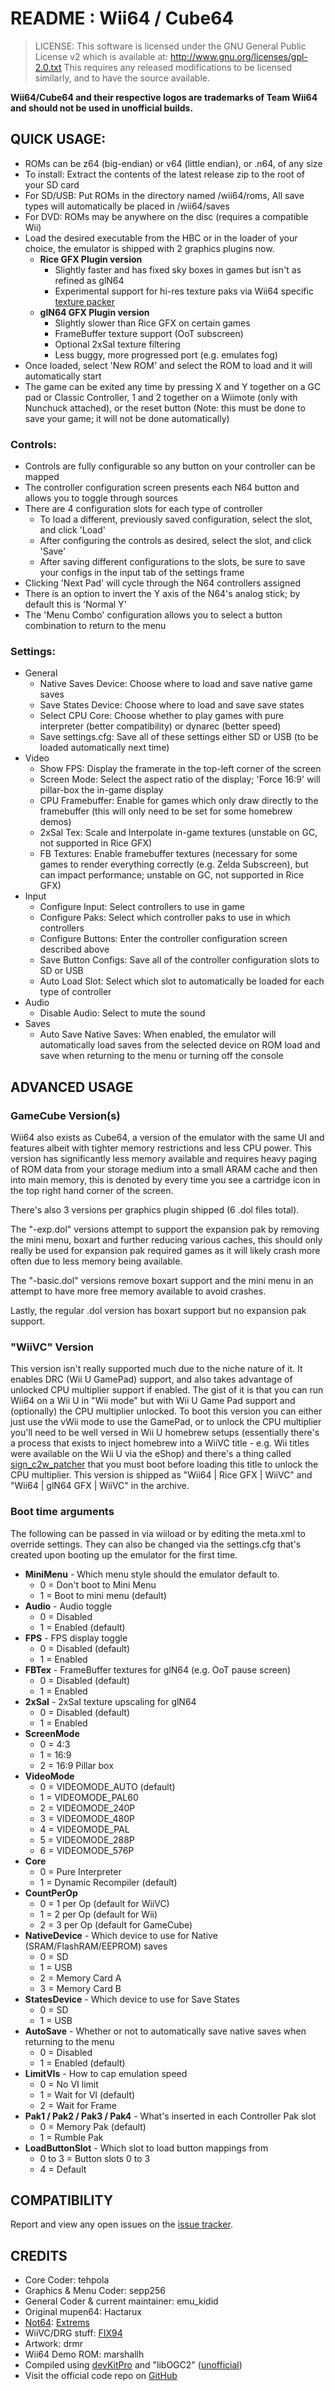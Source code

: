 # README : Wii64 / Cube64

> LICENSE:
>     This software is licensed under the GNU General Public License v2
>       which is available at: http://www.gnu.org/licenses/gpl-2.0.txt
>     This requires any released modifications to be licensed similarly,
>       and to have the source available.
 

**Wii64/Cube64 and their respective logos are trademarks of Team Wii64 and should not be used in unofficial builds.**

## QUICK USAGE:
 * ROMs can be z64 (big-endian) or v64 (little endian), or .n64, of any size
 * To install: Extract the contents of the latest release zip to the root of your SD card
 * For SD/USB: Put ROMs in the directory named /wii64/roms,
    All save types will automatically be placed in /wii64/saves
 * For DVD: ROMs may be anywhere on the disc (requires a compatible Wii)
 * Load the desired executable from the HBC or in the loader of your choice, the emulator is shipped with 2 graphics plugins now.
	 * **Rice GFX Plugin version** 
		 * Slightly faster and has fixed sky boxes in games but isn't as refined as glN64
		 * Experimental support for hi-res texture paks via Wii64 specific [texture packer](https://github.com/emukidid/Wii64/releases/tag/texturepacker_1.2)
	 * **glN64 GFX Plugin version**
		 * Slightly slower than Rice GFX on certain games
		 * FrameBuffer texture support (OoT subscreen)
		 * Optional 2xSaI texture filtering
		 * Less buggy, more progressed port (e.g. emulates fog)
 * Once loaded, select 'New ROM' and select the ROM to load and it will automatically start
 * The game can be exited any time by pressing X and Y together on a GC pad or Classic Controller,
   1 and 2 together on a Wiimote (only with Nunchuck attached), or the reset button
     (Note: this must be done to save your game; it will not be done automatically)

### Controls:
* Controls are fully configurable so any button on your controller can be mapped
* The controller configuration screen presents each N64 button and allows you to toggle through sources
* There are 4 configuration slots for each type of controller
	* To load a different, previously saved configuration, select the slot, and click 'Load'
	* After configuring the controls as desired, select the slot, and click 'Save'
	* After saving different configurations to the slots, be sure to save your configs in the input tab of the settings frame
* Clicking 'Next Pad' will cycle through the N64 controllers assigned
* There is an option to invert the Y axis of the N64's analog stick; by default this is 'Normal Y'
* The 'Menu Combo' configuration allows you to select a button combination to return to the menu

### Settings:
* General
	* Native Saves Device: Choose where to load and save native game saves
	* Save States Device: Choose where to load and save save states
	* Select CPU Core: Choose whether to play games with pure interpreter (better compatibility) or dynarec (better speed)
	* Save settings.cfg: Save all of these settings either SD or USB (to be loaded automatically next time)
* Video
	* Show FPS: Display the framerate in the top-left corner of the screen
	* Screen Mode: Select the aspect ratio of the display; 'Force 16:9' will pillar-box the in-game display
	* CPU Framebuffer: Enable for games which only draw directly to the framebuffer (this will only need to be set for some homebrew demos)
	* 2xSaI Tex: Scale and Interpolate in-game textures (unstable on GC, not supported in Rice GFX)
	* FB Textures: Enable framebuffer textures (necessary for some games to render everything correctly (e.g. Zelda Subscreen), but can impact performance; unstable on GC, not supported in Rice GFX)
* Input
	* Configure Input: Select controllers to use in game
	* Configure Paks: Select which controller paks to use in which controllers
	* Configure Buttons: Enter the controller configuration screen described above
	* Save Button Configs: Save all of the controller configuration slots to SD or USB
	* Auto Load Slot: Select which slot to automatically be loaded for each type of controller
* Audio
	* Disable Audio: Select to mute the sound
* Saves
	* Auto Save Native Saves: When enabled, the emulator will automatically load
     saves from the selected device on ROM load and save when returning to the menu or
     turning off the console
## ADVANCED USAGE
### GameCube Version(s)
Wii64 also exists as Cube64, a version of the emulator with the same UI and features albeit with tighter memory restrictions and less CPU power. This version has significantly less memory available and requires heavy paging of ROM data from your storage medium into a small ARAM cache and then into main memory, this is denoted by every time you see a cartridge icon in the top right hand corner of the screen.

There's also 3 versions per graphics plugin shipped (6 .dol files total). 

The "-exp.dol" versions attempt to support the expansion pak by removing the mini menu, boxart and further reducing various caches, this should only really be used for expansion pak required games as it will likely crash more often due to less memory being available.

The "-basic.dol" versions remove boxart support and the mini menu in an attempt to have more free memory available to avoid crashes.

Lastly, the regular .dol version has boxart support but no expansion pak support.

### "WiiVC" Version
This version isn't really supported much due to the niche nature of it. It enables DRC (Wii U GamePad) support, and also takes advantage of unlocked CPU multiplier support if enabled. The gist of it is that you can run Wii64 on a Wii U in "Wii mode" but with Wii U Game Pad support and (optionally) the CPU multiplier unlocked. To boot this version you can either just use the vWii mode to use the GamePad, or to unlock the CPU multiplier you'll need to be well versed in Wii U homebrew setups (essentially there's a process that exists to inject homebrew into a WiiVC title - e.g. Wii titles were available on the Wii U via the eShop) and there's a thing called [sign_c2w_patcher](https://github.com/FIX94/sign_c2w_patcher) that you must boot before loading this title to unlock the CPU multiplier. This version is shipped as "Wii64 | Rice GFX | WiiVC" and "Wii64 | glN64 GFX | WiiVC" in the archive.

### Boot time arguments
The following can be passed in via wiiload or by editing the meta.xml to override settings. They can also be changed via the settings.cfg that's created upon booting up the emulator for the first time.
* **MiniMenu** - Which menu style should the emulator default to.
	 * 0 = Don't boot to Mini Menu
	 * 1 = Boot to mini menu (default)
* **Audio** - Audio toggle
	 * 0 = Disabled
	 * 1 = Enabled (default)
 * **FPS** - FPS display toggle
	 * 0 = Disabled (default)
	 * 1 = Enabled
 * **FBTex** - FrameBuffer textures for glN64 (e.g. OoT pause screen)
	 * 0 = Disabled (default)
	 * 1 = Enabled
 * **2xSaI** - 2xSaI texture upscaling for glN64
	 * 0 = Disabled (default)
	 * 1 = Enabled
 * **ScreenMode**
	 * 0 = 4:3
	 * 1 = 16:9
	 * 2 = 16:9 Pillar box
 * **VideoMode**
	 * 0 = VIDEOMODE_AUTO (default)
	 * 1 = VIDEOMODE_PAL60
	 * 2 = VIDEOMODE_240P
	 * 3 = VIDEOMODE_480P
	 * 4 = VIDEOMODE_PAL
	 * 5 = VIDEOMODE_288P
	 * 6 = VIDEOMODE_576P
 * **Core**
	 * 0 = Pure Interpreter
	 * 1 = Dynamic Recompiler (default)
 * **CountPerOp**
	 * 0 = 1 per Op (default for WiiVC)
	 * 1 = 2 per Op (default for Wii)
	 * 2 = 3 per Op (default for GameCube)
 * **NativeDevice** - Which device to use for Native (SRAM/FlashRAM/EEPROM) saves
	 * 0 = SD
	 * 1 = USB
	 * 2 = Memory Card A
	 * 3 = Memory Card B
 *  **StatesDevice** - Which device to use for Save States
	 * 0 = SD
	 * 1 = USB
 * **AutoSave** - Whether or not to automatically save native saves when returning to the menu
	 * 0 = Disabled
	 * 1 = Enabled (default)
 * **LimitVIs** - How to cap emulation speed
	 * 0 = No VI limit
	 * 1 = Wait for VI (default)
	 * 2 = Wait for Frame
 * **Pak1 / Pak2 / Pak3 / Pak4** - What's inserted in each Controller Pak slot
	 * 0 = Memory Pak (default)
	 * 1 = Rumble Pak
 * **LoadButtonSlot** - Which slot to load button mappings from
	 * 0 to 3 = Button slots 0 to 3
	 * 4 = Default

## COMPATIBILITY
Report and view any open issues on the [issue tracker](https://github.com/emukidid/Wii64/issues).

## CREDITS
 * Core Coder: tehpola
 * Graphics & Menu Coder: sepp256
 * General Coder & current maintainer: emu_kidid
 * Original mupen64: Hactarux
 * [Not64](https://github.com/extremscorner/not64): [Extrems](extremscorner.org)
 * WiiVC/DRG stuff: [FIX94](https://github.com/FIX94/)
 * Artwork: drmr
 * Wii64 Demo ROM: marshallh
 * Compiled using [devKitPro](https://devkitpro.org/) and "libOGC2" ([unofficial](https://github.com/emukidid/libogc))
 * Visit the official code repo on [GitHub](https://github.com/emukidid/Wii64)